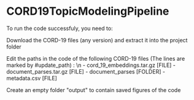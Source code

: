 # CORD19TopicModelingPipeline

To run the code successfuly, you need to: 
  
  Download the CORD-19 files (any version) and extract it into the project folder
  
  Edit the paths in the code of the following CORD-19 files (The lines are marked by #update_path) : \n
    - cord_19_embeddings.tar.gz [FILE]
    - document_parses.tar.gz [FILE]
    - document_parses [FOLDER]
    - metadata.csv [FILE]
    
  Create an empty folder "output" to contain saved figures of the code
